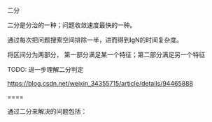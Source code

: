 二分

二分是分治的一种；问题收敛速度最快的一种。

通过每次把问题搜索空间排除一半，进而得到lgN的时间复杂度。

将区间分为两部分，
第一部分满足某一个特征；第二部分满足另一个特征

TODO: 进一步理解二分判定

https://blog.csdn.net/weixin_34355715/article/details/94465888

====

通过二分来解决的问题包括：

